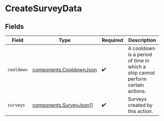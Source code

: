 # CreateSurveyData


## Fields

| Field                                                                          | Type                                                                           | Required                                                                       | Description                                                                    |
| ------------------------------------------------------------------------------ | ------------------------------------------------------------------------------ | ------------------------------------------------------------------------------ | ------------------------------------------------------------------------------ |
| `cooldown`                                                                     | [components.CooldownJson](../../models/components/cooldownjson.md)             | :heavy_check_mark:                                                             | A cooldown is a period of time in which a ship cannot perform certain actions. |
| `surveys`                                                                      | [components.SurveyJson](../../models/components/surveyjson.md)[]               | :heavy_check_mark:                                                             | Surveys created by this action.                                                |